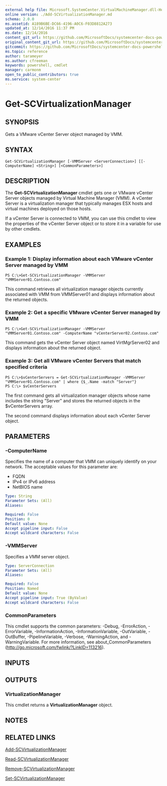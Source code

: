 ```yaml
---
external help file: Microsoft.SystemCenter.VirtualMachineManager.dll-Help.xml
online version: ./Add-SCVirtualizationManager.md
schema: 2.0.0
ms.assetid: A189B6BE-DC66-4196-A0C6-F03D8812A273
updated_at: 12/14/2016 11:37 PM
ms.date: 12/14/2016
content_git_url: https://github.com/MicrosoftDocs/systemcenter-docs-powershell/blob/master/systemcenter-cmdlets/SystemCenter2016/VirtualMachineManager/v1/Get-SCVirtualizationManager.md
original_content_git_url: https://github.com/MicrosoftDocs/systemcenter-docs-powershell/blob/master/systemcenter-cmdlets/SystemCenter2016/VirtualMachineManager/v1/Get-SCVirtualizationManager.md
gitcommit: https://github.com/MicrosoftDocs/systemcenter-docs-powershell/blob/ddd0fefc9adaabb9394eb6c21b33370913d1830d/systemcenter-cmdlets/SystemCenter2016/VirtualMachineManager/v1/Get-SCVirtualizationManager.md
ms.topic: reference
author: tarameyer
ms.author: cfreeman
keywords: powershell, cmdlet
manager: carmonm
open_to_public_contributors: true
ms.service: system-center
---
```


# Get-SCVirtualizationManager

## SYNOPSIS
Gets a VMware vCenter Server object managed by VMM.

## SYNTAX

```
Get-SCVirtualizationManager [-VMMServer <ServerConnection>] [[-ComputerName] <String>] [<CommonParameters>]
```

## DESCRIPTION
The **Get-SCVirtualizationManager** cmdlet gets one or VMware vCenter Server objects managed by Virtual Machine Manager (VMM).
A vCenter Server is a virtualization manager that typically manages ESX hosts and virtual machines deployed on those hosts.

If a vCenter Server is connected to VMM, you can use this cmdlet to view the properties of the vCenter Server object or to store it in a variable for use by other cmdlets.

## EXAMPLES

### Example 1: Display information about each VMware vCenter Server managed by VMM
```
PS C:\>Get-SCVirtualizationManager -VMMServer "VMMServer01.Contoso.com"
```

This command retrieves all virtualization manager objects currently associated with VMM from VMMServer01 and displays information about the returned objects.

### Example 2: Get a specific VMware vCenter Server managed by VMM
```
PS C:\>Get-SCVirtualizationManager -VMMServer "VMMServer01.Contoso.com" -ComputerName "vCenterServer02.Contoso.com"
```

This command gets the vCenter Server object named VirtMgrServer02 and displays information about the returned object.

### Example 3: Get all VMware vCenter Servers that match specified criteria
```
PS C:\>$vCenterServers = Get-SCVirtualizationManager -VMMServer "VMMServer01.Contoso.com" | where {$_.Name -match "Server"}
PS C:\> $vCenterServers
```

The first command gets all virtualization manager objects whose name includes the string "Server" and stores the returned objects in the $vCenterServers array.

The second command displays information about each vCenter Server object.

## PARAMETERS

### -ComputerName
Specifies the name of a computer that VMM can uniquely identify on your network.
The acceptable values for this parameter are:

- FQDN
- IPv4 or IPv6 address
- NetBIOS name

```yaml
Type: String
Parameter Sets: (All)
Aliases: 

Required: False
Position: 0
Default value: None
Accept pipeline input: False
Accept wildcard characters: False
```

### -VMMServer
Specifies a VMM server object.

```yaml
Type: ServerConnection
Parameter Sets: (All)
Aliases: 

Required: False
Position: Named
Default value: None
Accept pipeline input: True (ByValue)
Accept wildcard characters: False
```

### CommonParameters
This cmdlet supports the common parameters: -Debug, -ErrorAction, -ErrorVariable, -InformationAction, -InformationVariable, -OutVariable, -OutBuffer, -PipelineVariable, -Verbose, -WarningAction, and -WarningVariable. For more information, see about_CommonParameters (http://go.microsoft.com/fwlink/?LinkID=113216).

## INPUTS

## OUTPUTS

### VirtualizationManager
This cmdlet returns a **VirtualizationManager** object.

## NOTES

## RELATED LINKS

[Add-SCVirtualizationManager](xref:SystemCenter2016/VirtualMachineManager/v1/Add-SCVirtualizationManager.md)

[Read-SCVirtualizationManager](xref:SystemCenter2016/VirtualMachineManager/v1/Read-SCVirtualizationManager.md)

[Remove-SCVirtualizationManager](xref:SystemCenter2016/VirtualMachineManager/v1/Remove-SCVirtualizationManager.md)

[Set-SCVirtualizationManager](xref:SystemCenter2016/VirtualMachineManager/v1/Set-SCVirtualizationManager.md)

